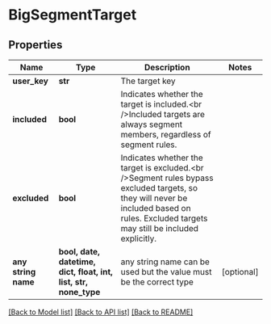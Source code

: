 # BigSegmentTarget


## Properties
Name | Type | Description | Notes
------------ | ------------- | ------------- | -------------
**user_key** | **str** | The target key | 
**included** | **bool** | Indicates whether the target is included.&lt;br /&gt;Included targets are always segment members, regardless of segment rules. | 
**excluded** | **bool** | Indicates whether the target is excluded.&lt;br /&gt;Segment rules bypass excluded targets, so they will never be included based on rules. Excluded targets may still be included explicitly. | 
**any string name** | **bool, date, datetime, dict, float, int, list, str, none_type** | any string name can be used but the value must be the correct type | [optional]

[[Back to Model list]](../README.md#documentation-for-models) [[Back to API list]](../README.md#documentation-for-api-endpoints) [[Back to README]](../README.md)


